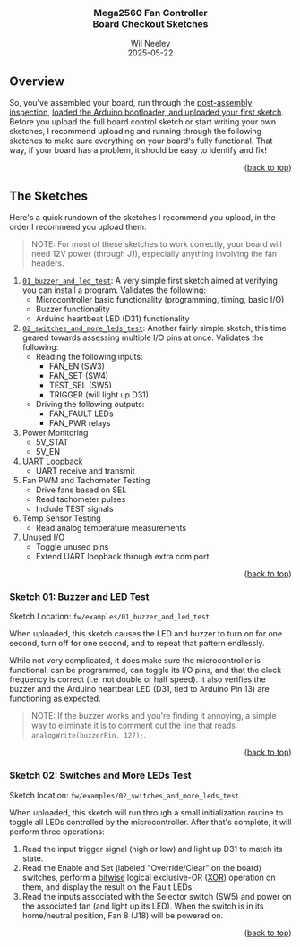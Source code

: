 <!-- Improved compatibility of back to top link: See: https://github.com/othneildrew/Best-README-Template/pull/73 -->
<a id="readme-top"></a>
<!--
*** Hey there, welcome to my README File. Here's a couple helpful resources for writing up files like this:
*** - VS Code is super hepful for previewing files like this (CTRL + Shift + V).
*** - Alternatively, Notepad++ has a few plugins (e.g. MarkdownViewer++) that can preview files. 
*** - GitHub documentation (good for the basics): https://docs.github.com/en/get-started/writing-on-github/getting-started-with-writing-and-formatting-on-github/basic-writing-and-formatting-syntax
*** - Best-README-Template (lets you do sophisticated things): https://github.com/othneildrew/Best-README-template/blob/main/README.md
-->

<!-- Logo and Title Section -->
<br />
<div align="center">
  <!-- <a><img src="./img/board_populated_circuitmaker_rendering.jpg" alt="Logo" width="400" height="500"></a> -->
  <h3 align="center"><strong>
    Mega2560 Fan Controller <br />    
    Board Checkout Sketches
  </strong></h3>
  
  <p align="center">
    Wil Neeley
    <br />
    2025-05-22
  </p>
</div>


## Overview

So, you've assembled your board, run through the [post-assembly inspection](./hw_post_assembly_inspection.md), [loaded the Arduino bootloader, and uploaded your first sketch](./fw_loading_arduino_bootloader.md). Before you upload the full board control sketch or start writing your own sketches, I recommend uploading and running through the following sketches to make sure everything on your board's fully functional. That way, if your board has a problem, it should be easy to identify and fix!

<p align="right">(<a href="#readme-top">back to top</a>)</p>


## The Sketches

Here's a quick rundown of the sketches I recommend you upload, in the order I recommend you upload them. 

> NOTE: For most of these sketches to work correctly, your board will need 12V power (through J1), especially anything involving the fan headers. 

1. [`01_buzzer_and_led_test`](#sketch-01-buzzer-and-led-test): A very simple first sketch aimed at verifying you can install a program. Validates the following:
    * Microcontroller basic functionality (programming, timing, basic I/O)
    * Buzzer functionality
    * Arduino heartbeat LED (D31) functionality
2. [`02_switches_and_more_leds_test`](#sketch-02-switches-and-more-leds-test): Another fairly simple sketch, this time geared towards assessing multiple I/O pins at once. Validates the following:
    * Reading the following inputs:
        * FAN_EN (SW3)
        * FAN_SET (SW4)
        * TEST_SEL (SW5)
        * TRIGGER (will light up D31)
    * Driving the following outputs:
        * FAN_FAULT LEDs
        * FAN_PWR relays
3. Power Monitoring
    * 5V_STAT
    * 5V_EN
4. UART Loopback
    * UART receive and transmit
5. Fan PWM and Tachometer Testing
    * Drive fans based on SEL
    * Read tachometer pulses
    * Include TEST signals
6. Temp Sensor Testing
    * Read analog temperature measurements
7. Unused I/O
    * Toggle unused pins
    * Extend UART loopback through extra com port


<p align="right">(<a href="#readme-top">back to top</a>)</p>



### Sketch 01: Buzzer and LED Test

Sketch Location: `fw/examples/01_buzzer_and_led_test`

When uploaded, this sketch causes the LED and buzzer to turn on for one second, turn off for one second, and to repeat that pattern endlessly. 

While not very complicated, it does make sure the microcontroller is functional, can be programmed, can toggle its I/O pins, and that the clock frequency is correct (i.e. not double or half speed). It also verifies the buzzer and the Arduino heartbeat LED (D31, tied to Arduino Pin 13) are functioning as expected.

> NOTE: If the buzzer works and you're finding it annoying, a simple way to eliminate it is to comment out the line that reads `analogWrite(buzzerPin, 127);`. 

<p align="right">(<a href="#readme-top">back to top</a>)</p>



### Sketch 02: Switches and More LEDs Test

Sketch location: `fw/examples/02_switches_and_more_leds_test`

When uploaded, this sketch will run through a small initialization routine to toggle all LEDs controlled by the microcontroller. After that's complete, it will perform three operations:

1. Read the input trigger signal (high or low) and light up D31 to match its state.
2. Read the Enable and Set (labeled "Override/Clear" on the board) switches, perform a [bitwise](https://en.wikipedia.org/wiki/Bitwise_operations_in_C) logical exclusive-OR ([XOR](https://en.wikipedia.org/wiki/XOR_gate)) operation on them, and display the result on the Fault LEDs. 
3. Read the inputs associated with the Selector switch (SW5) and power on the associated fan (and light up its LED). When the switch is in its home/neutral position, Fan 8 (J18) will be powered on.

<p align="right">(<a href="#readme-top">back to top</a>)</p>